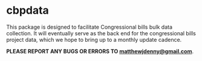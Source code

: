 # cbpdata
This package is designed to facilitate Congressional bills bulk data collection. It will eventually serve as the back end for the congressional bills project data, which we hope to bring up to a monthly update cadence.

**PLEASE REPORT ANY BUGS OR ERRORS TO <matthewjdenny@gmail.com>**. 



